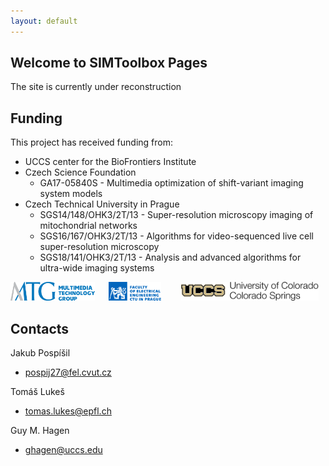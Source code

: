 ```yaml
---
layout: default
---
```


## Welcome to SIMToolbox Pages

The site is currently under reconstruction

## Funding

This project has received funding from:

* UCCS center for the BioFrontiers Institute
* Czech Science Foundation
  - GA17-05840S - Multimedia optimization of shift-variant imaging system models
* Czech Technical University in Prague
  - SGS14/148/OHK3/2T/13 - Super-resolution microscopy imaging of mitochondrial networks
  - SGS16/167/OHK3/2T/13 - Algorithms for video-sequenced live cell super-resolution microscopy
  - SGS18/141/OHK3/2T/13 - Analysis and advanced algorithms for ultra-wide imaging systems

<div style="display: flex; text-align: center;">
  <div style="margin-right: 10px;">
    <img src="media/mmtg.svg" alt="MMTG" height="30px">
  </div>
  <div style="flex-grow: 1; margin-right: 10px;">
    <img src="media/electrical_engineering.svg" alt="FEE, CTU in Prague" height="30px">
  </div>
  <div style="flex-grow: 1;">
    <img src="media/UCCS_Signature.svg" alt="UCCS" height="30px">
  </div>
</div>

## Contacts

Jakub Pospíšil
* [pospij27@fel.cvut.cz](pospij27@fel.cvut.cz)

Tomáš Lukeš
* [tomas.lukes@epfl.ch](tomas.lukes@epfl.ch)

Guy M. Hagen
* [ghagen@uccs.edu](ghagen@uccs.edu)
